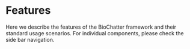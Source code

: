 # Features

Here we describe the features of the BioChatter framework and their standard
usage scenarios. For individual components, please check the side bar
navigation.